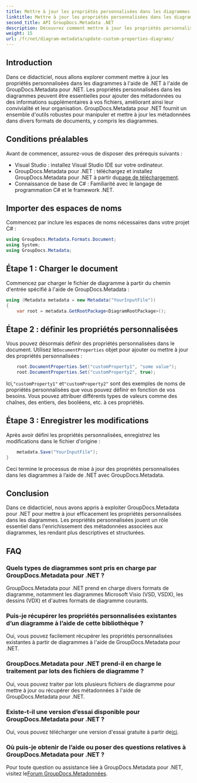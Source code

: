 ```yaml
---
title: Mettre à jour les propriétés personnalisées dans les diagrammes à l'aide de .NET
linktitle: Mettre à jour les propriétés personnalisées dans les diagrammes à l'aide de .NET
second_title: API GroupDocs.Metadata .NET
description: Découvrez comment mettre à jour les propriétés personnalisées dans les diagrammes à l'aide de .NET avec GroupDocs.Metadata pour .NET. Améliorez facilement les métadonnées.
weight: 15
url: /fr/net/diagram-metadata/update-custom-properties-diagrams/
---
```

## Introduction
Dans ce didacticiel, nous allons explorer comment mettre à jour les propriétés personnalisées dans les diagrammes à l'aide de .NET à l'aide de GroupDocs.Metadata pour .NET. Les propriétés personnalisées dans les diagrammes peuvent être essentielles pour ajouter des métadonnées ou des informations supplémentaires à vos fichiers, améliorant ainsi leur convivialité et leur organisation. GroupDocs.Metadata pour .NET fournit un ensemble d'outils robustes pour manipuler et mettre à jour les métadonnées dans divers formats de documents, y compris les diagrammes.
## Conditions préalables
Avant de commencer, assurez-vous de disposer des prérequis suivants :
- Visual Studio : installez Visual Studio IDE sur votre ordinateur.
-  GroupDocs.Metadata pour .NET : téléchargez et installez GroupDocs.Metadata pour .NET à partir du[page de téléchargement](https://releases.groupdocs.com/metadata/net/).
- Connaissance de base de C# : Familiarité avec le langage de programmation C# et le framework .NET.

## Importer des espaces de noms
Commencez par inclure les espaces de noms nécessaires dans votre projet C# :
```csharp
using GroupDocs.Metadata.Formats.Document;
using System;
using GroupDocs.Metadata;
```
## Étape 1 : Charger le document
Commencez par charger le fichier de diagramme à partir du chemin d'entrée spécifié à l'aide de GroupDocs.Metadata :
```csharp
using (Metadata metadata = new Metadata("YourInputFile"))
{
    var root = metadata.GetRootPackage<DiagramRootPackage>();
```
## Étape 2 : définir les propriétés personnalisées
 Vous pouvez désormais définir des propriétés personnalisées dans le document. Utilisez le`DocumentProperties` objet pour ajouter ou mettre à jour des propriétés personnalisées :
```csharp
    root.DocumentProperties.Set("customProperty1", "some value");
    root.DocumentProperties.Set("customProperty2", true);
```
 Ici,`"customProperty1"` et`"customProperty2"` sont des exemples de noms de propriétés personnalisées que vous pouvez définir en fonction de vos besoins. Vous pouvez attribuer différents types de valeurs comme des chaînes, des entiers, des booléens, etc. à ces propriétés.
## Étape 3 : Enregistrer les modifications
Après avoir défini les propriétés personnalisées, enregistrez les modifications dans le fichier d'origine :
```csharp
    metadata.Save("YourInputFile");
}
```
Ceci termine le processus de mise à jour des propriétés personnalisées dans les diagrammes à l’aide de .NET avec GroupDocs.Metadata.

## Conclusion
Dans ce didacticiel, nous avons appris à exploiter GroupDocs.Metadata pour .NET pour mettre à jour efficacement les propriétés personnalisées dans les diagrammes. Les propriétés personnalisées jouent un rôle essentiel dans l'enrichissement des métadonnées associées aux diagrammes, les rendant plus descriptives et structurées.

## FAQ
### Quels types de diagrammes sont pris en charge par GroupDocs.Metadata pour .NET ?
GroupDocs.Metadata pour .NET prend en charge divers formats de diagramme, notamment les diagrammes Microsoft Visio (VSD, VSDX), les dessins (VDX) et d'autres formats de diagramme courants.
### Puis-je récupérer les propriétés personnalisées existantes d’un diagramme à l’aide de cette bibliothèque ?
Oui, vous pouvez facilement récupérer les propriétés personnalisées existantes à partir de diagrammes à l'aide de GroupDocs.Metadata pour .NET.
### GroupDocs.Metadata pour .NET prend-il en charge le traitement par lots des fichiers de diagramme ?
Oui, vous pouvez traiter par lots plusieurs fichiers de diagramme pour mettre à jour ou récupérer des métadonnées à l'aide de GroupDocs.Metadata pour .NET.
### Existe-t-il une version d’essai disponible pour GroupDocs.Metadata pour .NET ?
 Oui, vous pouvez télécharger une version d'essai gratuite à partir de[ici](https://releases.groupdocs.com/).
### Où puis-je obtenir de l’aide ou poser des questions relatives à GroupDocs.Metadata pour .NET ?
 Pour toute question ou assistance liée à GroupDocs.Metadata pour .NET, visitez le[Forum GroupDocs.Metadonnées](https://forum.groupdocs.com/c/metadata/14).